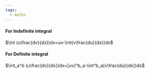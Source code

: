 ```yaml
---
tags:
  - maths
---
```

#### For Indefinite integral
$\int (u\frac{dv}{dx})dx=uv-\int(v\frac{du}{dx})dx$

#### For Definite integral 
$\int_a^b (u\frac{dv}{dx})dx=[uv]^b_a-\int^b_a(v\frac{du}{dx})dx$
